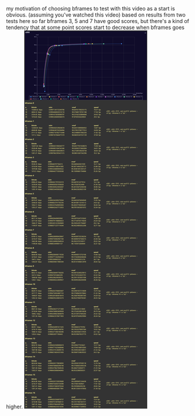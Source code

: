 my motivation of choosing bframes to test with this video as a start is obvious. (assuming you've watched this video)
based on results from two tests here so far bframes 3, 5 and 7 have good scores, but there's a kind of tendency that at some point scores start to decrease when bframes goes higher.
![img](report.png)